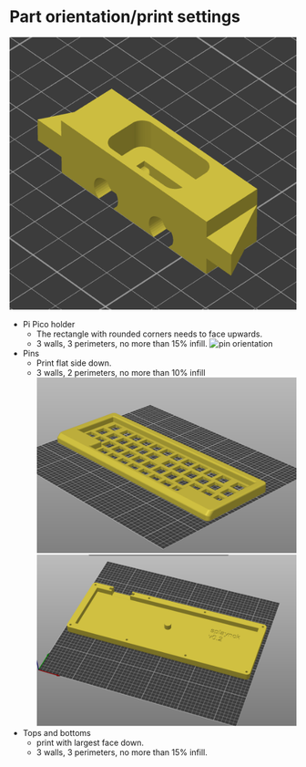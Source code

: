 # Part orientation/print settings
![pph orientation](/images/pph_orientation.png)
- Pi Pico holder
  - The rectangle with rounded corners needs to face upwards.
  - 3 walls, 3 perimeters, no more than 15% infill.
![pin orientation](/images/pih_orientation.png)
- Pins
  - Print flat side down.
  - 3 walls, 2 perimeters, no more than 10% infill
![top orientation](/images/top_orientation.png)
![bottom orientation](/images/bottom_orientation.png)
- Tops and bottoms
  - print with largest face down.
  - 3 walls, 3 perimeters, no more than 15% infill.
